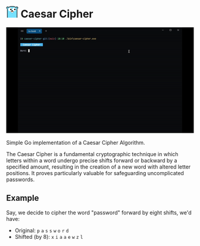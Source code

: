 <h1><img src="./assets/gopher.png" width="32px"/> Caesar Cipher</h1>

<img src="./assets/ui.gif" />

Simple Go implementation of a Caesar Cipher Algorithm.

The Caesar Cipher is a fundamental cryptographic technique in which letters within a word undergo precise shifts forward or backward by a specified amount, resulting in the creation of a new word with altered letter positions. It proves particularly valuable for safeguarding uncomplicated passwords.

## Example

Say, we decide to cipher the word "password" forward by eight shifts, we'd have:  
-  Original: `p` `a` `s` `s` `w` `o` `r` `d` 
- Shifted (by 8): `x` `i` `a` `a` `e` `w` `z` `l`
